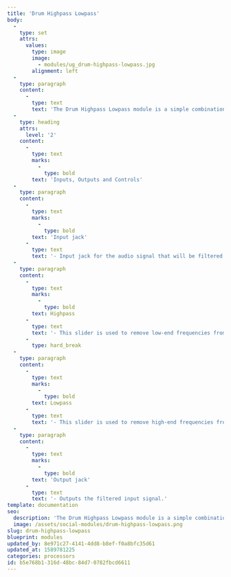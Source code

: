 ```yaml
---
title: 'Drum Highpass Lowpass'
body:
  -
    type: set
    attrs:
      values:
        type: image
        image:
          - modules/ug_drum-highpass-lowpass.jpg
        alignment: left
  -
    type: paragraph
    content:
      -
        type: text
        text: 'The Drum Highpass Lowpass module is a simple combination filter with steep slopes and convenient sliders for carving low and high frequencies from drum sounds or any other audio signal.'
  -
    type: heading
    attrs:
      level: '2'
    content:
      -
        type: text
        marks:
          -
            type: bold
        text: 'Inputs, Outputs and Controls'
  -
    type: paragraph
    content:
      -
        type: text
        marks:
          -
            type: bold
        text: 'Input jack'
      -
        type: text
        text: '- Input jack for the audio signal that will be filtered.'
  -
    type: paragraph
    content:
      -
        type: text
        marks:
          -
            type: bold
        text: Highpass
      -
        type: text
        text: '- This slider is used to remove low-end frequencies from the input signal by "rolling off" audio content lower than the slider’s frequency. This value can be edited manually by double clicking on the slider.'
      -
        type: hard_break
  -
    type: paragraph
    content:
      -
        type: text
        marks:
          -
            type: bold
        text: Lowpass
      -
        type: text
        text: '- This slider is used to remove high-end frequencies from the input signal by "rolling off" audio content higher than the slider’s frequency. This value can be edited manually by double clicking on the slider.'
  -
    type: paragraph
    content:
      -
        type: text
        marks:
          -
            type: bold
        text: 'Output jack'
      -
        type: text
        text: '- Outputs the filtered input signal.'
template: documentation
seo:
  description: 'The Drum Highpass Lowpass module is a simple combination filter with steep slopes and convenient sliders for carving low and high frequencies from drum sounds or any other audio signal.'
  image: /assets/social-modules/drum-highpass-lowpass.png
slug: drum-highpass-lowpass
blueprint: modules
updated_by: 8e971c27-4141-4dd8-b8ef-f0a8bfc35d61
updated_at: 1589781225
categories: processors
id: b5e768b1-316d-48bc-84d7-0782fbcd6611
---
```

